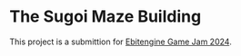 # The Sugoi Maze Building

This project is a submittion for [Ebitengine Game Jam 2024](https://itch.io/jam/ebitengine-game-jam-2024).

